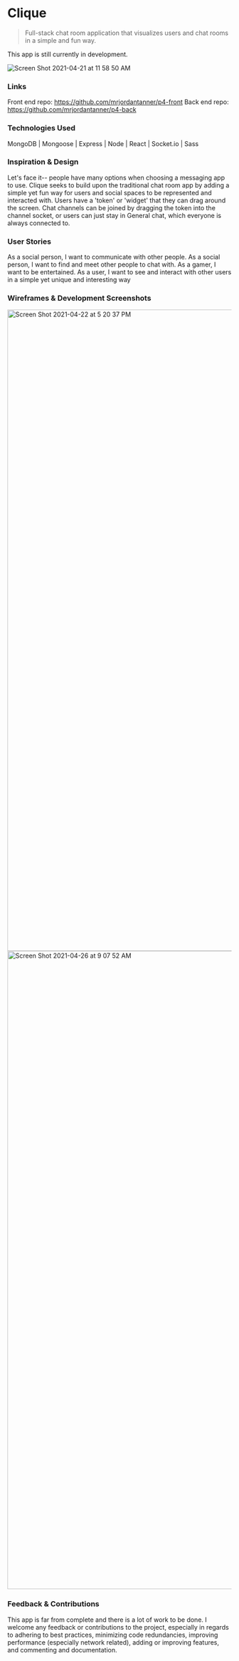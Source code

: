 # Clique
> Full-stack chat room application that visualizes users and chat rooms in a simple and fun way.  

This app is still currently in development.

![Screen Shot 2021-04-21 at 11 58 50 AM](https://user-images.githubusercontent.com/50030252/116337837-62418880-a7a0-11eb-86d7-2617c78f6795.png)

### Links
Front end repo: https://github.com/mrjordantanner/p4-front
Back end repo:  https://github.com/mrjordantanner/p4-back

### Technologies Used
MongoDB | Mongoose | Express | Node | React | Socket.io | Sass

### Inspiration & Design 
Let's face it-- people have many options when choosing a messaging app to use.  Clique seeks to build upon the traditional chat room app by adding a simple yet fun way for users and social spaces to be represented and interacted with.
Users have a 'token' or 'widget' that they can drag around the screen.  Chat channels can be joined by dragging the token into the channel socket, or users can just stay in General chat, which everyone is always connected to.

### User Stories
As a social person, I want to communicate with other people.
As a social person, I want to find and meet other people to chat with.
As a gamer, I want to be entertained.
As a user, I want to see and interact with other users in a simple yet unique and interesting way

### Wireframes & Development Screenshots

<img width="1440" alt="Screen Shot 2021-04-22 at 5 20 37 PM" src="https://user-images.githubusercontent.com/50030252/116337803-53f36c80-a7a0-11eb-90c3-0b9b15f655f3.png">
<img width="1433" alt="Screen Shot 2021-04-26 at 9 07 52 AM" src="https://user-images.githubusercontent.com/50030252/116337821-59e94d80-a7a0-11eb-9cfe-7bebe816b22a.png">

### Feedback & Contributions

This app is far from complete and there is a lot of work to be done.  I welcome any feedback or contributions to the project, especially in regards to adhering to best practices, minimizing code redundancies, improving performance (especially network related), adding or improving features, and commenting and documentation.
